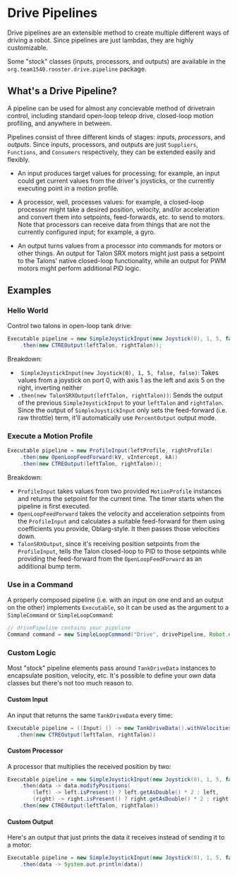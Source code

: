 # Drive Pipelines

Drive pipelines are an extensible method to create multiple different ways of driving a robot. Since pipelines are just lambdas, they are highly customizable.

Some "stock" classes (inputs, processors, and outputs) are available in the `org.team1540.rooster.drive.pipeline` package.

## What's a Drive Pipeline?

A pipeline can be used for almost any concievable method of drivetrain control, including standard open-loop teleop drive, closed-loop motion profiling, and anywhere in between.

Pipelines consist of three different kinds of stages: *inputs*, *processors*, and *outputs*. Since inputs, processors, and outputs are just `Suppliers`, `Functions`, and `Consumers` respectively, they can be extended easily and flexibly.

- An input produces target values for processing; for example, an input could get current values from the driver's joysticks, or the currently executing point in a motion profile.

- A processor, well, processes values: for example, a closed-loop processor might take a desired position, velocity, and/or acceleration and convert them into setpoints, feed-forwards, etc. to send to motors. Note that processors can receive data from things that are not the currently configured input; for example, a gyro.

- An output turns values from a processor into commands for motors or other things. An output for Talon SRX motors might just pass a setpoint to the Talons' native closed-loop functionality, while an output for PWM motors might perform additional PID logic.

## Examples

### Hello World

Control two talons in open-loop tank drive:

```java
Executable pipeline = new SimpleJoystickInput(new Joystick(0), 1, 5, false, false)
    .then(new CTREOutput(leftTalon, rightTalon));
```

Breakdown:

- ` SimpleJoystickInput(new Joystick(0), 1, 5, false, false)`: Takes values from a joystick on port 0, with axis 1 as the left and axis 5 on the right, inverting neither
- `.then(new TalonSRXOutput(leftTalon, rightTalon))`: Sends the output of the previous `SimpleJoystickInput` to your `leftTalon` and `rightTalon`. Since the output of `SimpleJoystickInput` only sets the feed-forward (i.e. raw throttle) term, it'll automatically use `PercentOutput` output mode.

### Execute a Motion Profile

```java
Executable pipeline = new ProfileInput(leftProfile, rightProfile)
    .then(new OpenLoopFeedForward(kV, vIntercept, kA))
    .then(new CTREOutput(leftTalon, rightTalon));
```

Breakdown:

- `ProfileInput` takes values from two provided `MotionProfile` instances and returns the setpoint for the current time. The timer starts when the pipeline is first executed.
- `OpenLoopFeedForward` takes the velocity and acceleration setpoints from the `ProfileInput` and calculates a suitable feed-forward for them using coefficients you provide, Oblarg-style. It then passes those velocities down.
- `TalonSRXOutput`, since it's receiving position setpoints from the `ProfileInput`, tells the Talon closed-loop to PID to those setpoints while providing the feed-forward from the `OpenLoopFeedForward` as an additional bump term.

### Use in a Command

A properly composed pipeline (i.e. with an input on one end and an output on the other) implements `Executable`, so it can be used as the argument to a `SimpleCommand` or `SimpleLoopCommand`:

```java
// drivePipeline contains your pipeline
Command command = new SimpleLoopCommand("Drive", drivePipeline, Robot.driveTrain);
```

### Custom Logic

Most "stock" pipeline elements pass around `TankDriveData` instances to encapsulate position, velocity, etc. It's possible to define your own data classes but there's not too much reason to.

#### Custom Input

An input that returns the same `TankDriveData` every time:

```java
Executable pipeline = ((Input) () -> new TankDriveData().withVelocities(0, 0))
   .then(new CTREOutput(leftTalon, rightTalon))
```

#### Custom Processor

A processor that multiplies the received position by two:

```java
Executable pipeline = new SimpleJoystickInput(new Joystick(0), 1, 5, false, false)
    .then(data -> data.modifyPositions(
        (left) -> left.isPresent() ? left.getAsDouble() * 2 : left,
        (right) -> right.isPresent() ? right.getAsDouble() * 2 : right)
    .then(new CTREOutput(leftTalon, rightTalon))
```

#### Custom Output

Here's an output that just prints the data it receives instead of sending it to a motor:

```java
Executable pipeline = new SimpleJoystickInput(new Joystick(0), 1, 5, false, false)
    .then(data -> System.out.println(data))
```

